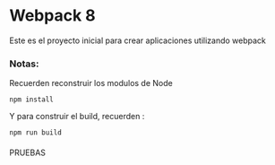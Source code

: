 # Webpack 8

Este es el proyecto inicial para crear aplicaciones utilizando webpack

### Notas:
Recuerden reconstruir los modulos de Node
```
npm install
```

Y para construir el build, recuerden :
```
npm run build
```

####
PRUEBAS
